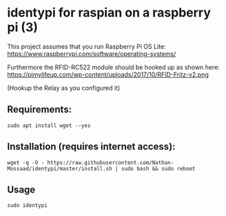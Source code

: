 # identypi for raspian on a raspberry pi (3)

This project assumes that you run Raspberry Pi OS Lite: https://www.raspberrypi.com/software/operating-systems/

Furthermore the RFID-RC522 module should be hooked up as shown here: https://pimylifeup.com/wp-content/uploads/2017/10/RFID-Fritz-v2.png

(Hookup the Relay as you configured it)

## Requirements:

```sudo apt install wget --yes```

## Installation (requires internet access):

```wget -q -O - https://raw.githubusercontent.com/Nathan-Mossaad/identypi/master/install.sh | sudo bash && sudo reboot```

## Usage

```sudo identypi```
